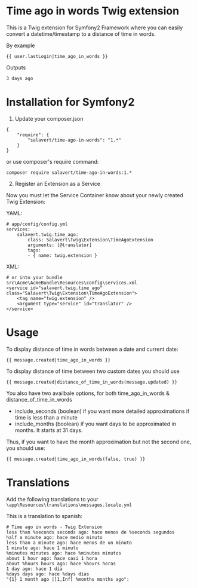 # Time ago in words Twig extension

This is a Twig extension for Symfony2 Framework where you can easily convert a datetime/timestamp to a distance of time in words.

By example

	{{ user.lastLogin|time_ago_in_words }}
	
Outputs

	3 days ago

# Installation for Symfony2

1) Update your composer.json

```
{
	"require": {
		"salavert/time-ago-in-words": "1.*"
	}
}
```

or use composer's require command:

	composer require salavert/time-ago-in-words:1.*

2) Register an Extension as a Service

Now you must let the Service Container know about your newly created Twig Extension:

YAML:

```
# app/config/config.yml
services:
	salavert.twig.time_ago:
		class: Salavert\Twig\Extension\TimeAgoExtension
		arguments: [@translator]
		tags:
		- { name: twig.extension }
```

XML:

```
# or into your bundle src\Acme\AcmeBundle\Resources\config\services.xml
<service id="salavert.twig.time_ago" class="Salavert\Twig\Extension\TimeAgoExtension">
	<tag name="twig.extension" />
	<argument type="service" id="translator" />
</service>
```

# Usage

To display distance of time in words between a date and current date:

	{{ message.created|time_ago_in_words }}

To display distance of time between two custom dates you should use 

	{{ message.created|distance_of_time_in_words(message.updated) }}

You also have two availbale options, for both time_ago_in_words & distance_of_time_in_words
	
- include_seconds (boolean) if you want more detailed approximations if time is less than a minute
- include_months (boolean) if you want days to be approximated in months. It starts at 31 days.

Thus, if you want to have the month approximation but not the second one, you should use:

	{{ message.created|time_ago_in_words(false, true) }}

# Translations

Add the following translations to your `\app\Resources\translations\messages.locale.yml`

This is a translation to spanish:

	# Time ago in words - Twig Extension
	less than %seconds seconds ago: hace menos de %seconds segundos
	half a minute ago: hace medio minuto
	less than a minute ago: hace menos de un minuto
	1 minute ago: hace 1 minuto
	%minutes minutes ago: hace %minutes minutos
	about 1 hour ago: hace casi 1 hora
	about %hours hours ago: hace %hours horas
	1 day ago: hace 1 día
	%days days ago: hace %days días
	"{1} 1 month ago |]1,Inf[ %months months ago": 

